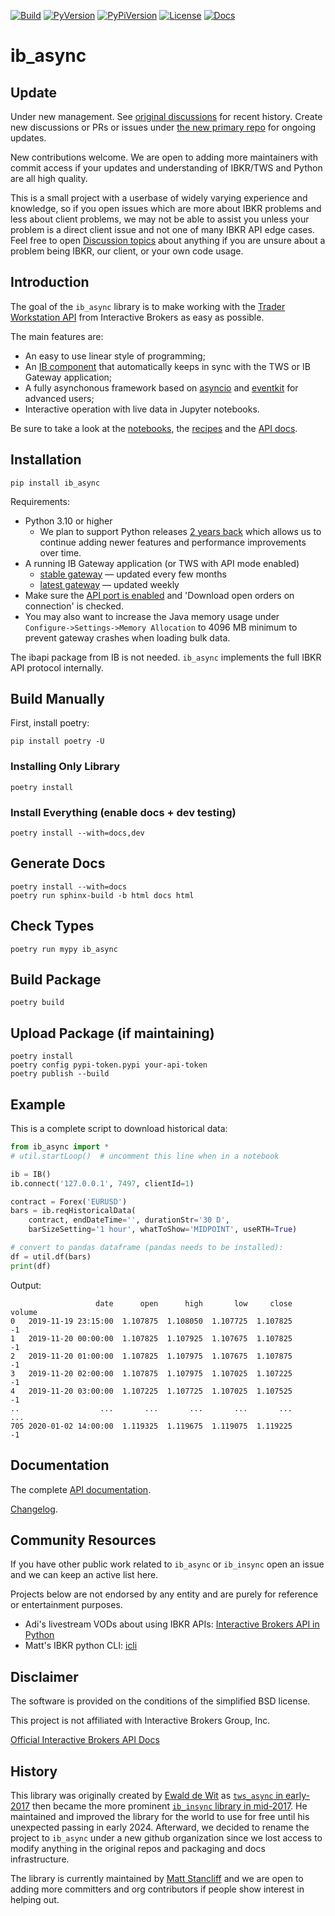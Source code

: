[![Build](https://github.com/ib-api-reloaded/ib_async/actions/workflows/test.yml/badge.svg?branch=next)](https://github.com/ib-api-reloaded/ib_async/actions) [![PyVersion](https://img.shields.io/badge/python-3.10+-blue.svg)](#) <!-- [![Status](https://img.shields.io/badge/status-beta-green.svg)](#) --> [![PyPiVersion](https://img.shields.io/pypi/v/ib_async.svg)](https://pypi.python.org/pypi/ib_async) [![License](https://img.shields.io/badge/license-BSD-blue.svg)](#) <!-- [![Downloads](https://static.pepy.tech/badge/ib-insync)](https://pepy.tech/project/ib-insync) --> [![Docs](https://img.shields.io/badge/Documentation-green.svg)](https://ib-api-reloaded.github.io/ib_async/)

# ib_async

## Update

Under new management. See [original discussions](https://github.com/mattsta/ib_insync/discussions) for recent history. Create new discussions or PRs or issues under [the new primary repo](https://github.com/ib-api-reloaded/ib_async) for ongoing updates.

New contributions welcome. We are open to adding more maintainers with commit access if your updates and understanding of IBKR/TWS and Python are all high quality.

This is a small project with a userbase of widely varying experience and knowledge, so if you open issues which are more about IBKR problems and less about client problems, we may not be able to assist you unless your problem is a direct client issue and not one of many IBKR API edge cases. Feel free to open [Discussion topics](https://github.com/ib-api-reloaded/ib_async/discussions) about anything if you are unsure about a problem being IBKR, our client, or your own code usage.

## Introduction

The goal of the `ib_async` library is to make working with the
[Trader Workstation API](https://ibkrcampus.com/ibkr-api-page/twsapi-doc/)
from Interactive Brokers as easy as possible.

The main features are:

* An easy to use linear style of programming;
* An [IB component](https://ib-api-reloaded.github.io/ib_async/api.html#module-ib_async.ib)
  that automatically keeps in sync with the TWS or IB Gateway application;
* A fully asynchonous framework based on
  [asyncio](https://docs.python.org/3/library/asyncio.html)
  and
  [eventkit](https://github.com/erdewit/eventkit)
  for advanced users;
* Interactive operation with live data in Jupyter notebooks.

Be sure to take a look at the
[notebooks](https://ib-api-reloaded.github.io/ib_async/notebooks.html),
the [recipes](https://ib-api-reloaded.github.io/ib_async/recipes.html)
and the [API docs](https://ib-api-reloaded.github.io/ib_async/api.html).


## Installation

```
pip install ib_async
```

Requirements:

- Python 3.10 or higher
  - We plan to support Python releases [2 years back](https://devguide.python.org/versions/) which allows us to continue adding newer features and performance improvements over time.
- A running IB Gateway application (or TWS with API mode enabled)
    - [stable gateway](https://www.interactivebrokers.com/en/trading/ibgateway-stable.php) — updated every few months
    - [latest gateway](https://www.interactivebrokers.com/en/trading/ibgateway-latest.php) — updated weekly
- Make sure the [API port is enabled](https://ibkrcampus.com/ibkr-api-page/twsapi-doc/#tws-download) and 'Download open orders on connection' is checked.
- You may also want to increase the Java memory usage under `Configure->Settings->Memory Allocation` to 4096 MB minimum to prevent gateway crashes when loading bulk data.

The ibapi package from IB is not needed. `ib_async` implements the full IBKR API protocol internally.

## Build Manually

First, install poetry:

```
pip install poetry -U
```

### Installing Only Library

```
poetry install
```

### Install Everything (enable docs + dev testing)

```
poetry install --with=docs,dev
```

## Generate Docs

```
poetry install --with=docs
poetry run sphinx-build -b html docs html
```

## Check Types

```
poetry run mypy ib_async
```

## Build Package

```
poetry build
```

## Upload Package (if maintaining)

```
poetry install
poetry config pypi-token.pypi your-api-token
poetry publish --build
```

## Example

This is a complete script to download historical data:

```python
from ib_async import *
# util.startLoop()  # uncomment this line when in a notebook

ib = IB()
ib.connect('127.0.0.1', 7497, clientId=1)

contract = Forex('EURUSD')
bars = ib.reqHistoricalData(
    contract, endDateTime='', durationStr='30 D',
    barSizeSetting='1 hour', whatToShow='MIDPOINT', useRTH=True)

# convert to pandas dataframe (pandas needs to be installed):
df = util.df(bars)
print(df)
```

Output:

```
                   date      open      high       low     close  volume
0   2019-11-19 23:15:00  1.107875  1.108050  1.107725  1.107825      -1
1   2019-11-20 00:00:00  1.107825  1.107925  1.107675  1.107825      -1
2   2019-11-20 01:00:00  1.107825  1.107975  1.107675  1.107875      -1
3   2019-11-20 02:00:00  1.107875  1.107975  1.107025  1.107225      -1
4   2019-11-20 03:00:00  1.107225  1.107725  1.107025  1.107525      -1
..                  ...       ...       ...       ...       ...     ...
705 2020-01-02 14:00:00  1.119325  1.119675  1.119075  1.119225      -1
```

## Documentation

The complete [API documentation](https://ib-api-reloaded.github.io/ib_async/api.html).

[Changelog](https://ib-api-reloaded.github.io/ib_async/changelog.html).

## Community Resources

If you have other public work related to `ib_async` or `ib_insync` open an issue and we can keep an active list here.

Projects below are not endorsed by any entity and are purely for reference or entertainment purposes.

- Adi's livestream VODs about using IBKR APIs: [Interactive Brokers API in Python](https://www.youtube.com/playlist?list=PLCZZtBmmgxn8CFKysCkcl-B1tqRgCCNIX)
- Matt's IBKR python CLI: [icli](http://github.com/mattsta/icli)

## Disclaimer

The software is provided on the conditions of the simplified BSD license.

This project is not affiliated with Interactive Brokers Group, Inc.

[Official Interactive Brokers API Docs](https://ibkrcampus.com/ibkr-api-page/twsapi-doc/)

## History

This library was originally created by [Ewald de Wit](https://github.com/erdewit) as [`tws_async` in early-2017](https://github.com/erdewit/tws_async) then became the more prominent [`ib_insync` library in mid-2017](https://github.com/erdewit/ib_insync). He maintained and improved the library for the world to use for free until his unexpected passing in early 2024. Afterward, we decided to rename the project to `ib_async` under a new github organization since we lost access to modify anything in the original repos and packaging and docs infrastructure.

The library is currently maintained by [Matt Stancliff](https://github.com/mattsta) and we are open to adding more committers and org contributors if people show interest in helping out.
